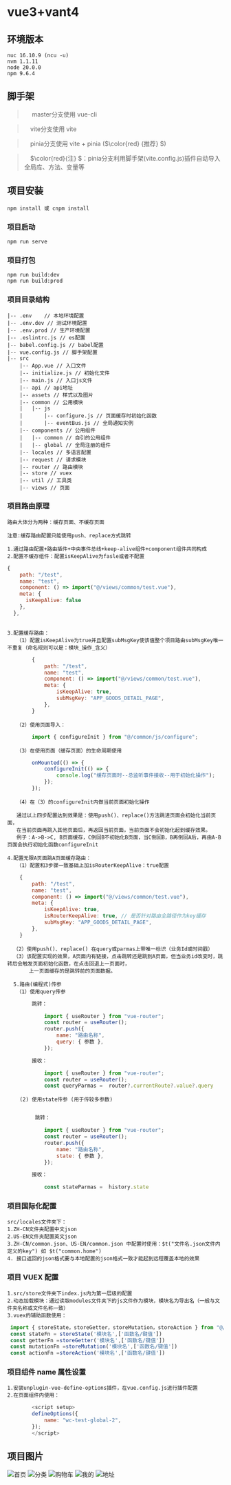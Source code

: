 # vue3+vant4

## 环境版本

```
nuc 16.10.9 (ncu -u)
nvm 1.1.11
node 20.0.0
npm 9.6.4
```

## 脚手架

> &ensp;&ensp; master分支使用 vue-cli

> &ensp;&ensp;vite分支使用 vite 

> &ensp;&ensp;pinia分支使用 vite + pinia ($\color{red} {推荐} $)

> &ensp;&ensp;$\color{red}{注} $：pinia分支利用脚手架(vite.config.js)插件自动导入全局库、方法、变量等

## 项目安装

```
npm install 或 cnpm install

```

### 项目启动

```
npm run serve
```

### 项目打包

```
npm run build:dev
npm run build:prod
```

### 项目目录结构

```
|-- .env    // 本地环境配置
|-- .env.dev // 测试环境配置
|-- .env.prod // 生产环境配置
|-- .eslintrc.js // es配置
|-- babel.config.js // babel配置
|-- vue.config.js // 脚手架配置
|-- src
    |-- App.vue // 入口文件
    |-- initialize.js // 初始化文件
    |-- main.js // 入口js文件
    |-- api // api地址
    |-- assets // 样式以及图片
    |-- common // 公用模块
    |   |-- js
    |       |-- configure.js // 页面缓存时初始化函数
    |       |-- eventBus.js // 全局通知实例
    |-- components // 公用组件
    |   |-- common // 自引的公用组件
    |   |-- global // 全局注册的组件
    |-- locales // 多语言配置
    |-- request // 请求模块
    |-- router // 路由模块
    |-- store // vuex
    |-- util // 工具类
    |-- views // 页面
```

### 项目路由原理

```
路由大体分为两种：缓存页面、不缓存页面

注意:缓存路由配置只能使用push、replace方式跳转

1.通过路由配置+路由插件+中央事件总线+keep-alive组件+component组件共同构成
2.配置不缓存组件：配置isKeepAlive为fasle或者不配置
```
```js
{
    path: "/test",
    name: "test",
    component: () => import("@/views/common/test.vue"),
    meta: {
      isKeepAlive: false
    },
  },
```
```

3.配置缓存路由：
   （1）配置isKeepAlive为true并且配置subMsgKey使该值整个项目路由subMsgKey唯一不重复（命名规则可以是：模块_操作_含义）
```
```js
        {
            path: "/test",
            name: "test",
            component: () => import("@/views/common/test.vue"),
            meta: {
                isKeepAlive: true,
                subMsgKey: "APP_GOODS_DETAIL_PAGE",
            },
        }
```

```
   （2）使用页面导入：
```
```js
        import { configureInit } from "@/common/js/configure";
```
```
   （3）在使用页面（缓存页面）的生命周期使用
```
```js
        onMounted(() => {
            configureInit(() => {
                console.log("缓存页面时--总监听事件接收--用于初始化操作");
            });
        });
```
```
   （4）在（3）的configureInit内做当前页面初始化操作

   通过以上四步配置达到效果是：使用push()、replace()方法跳进页面会初始化当前页面，
   在当前页面再跳入其他页面后，再返回当前页面，当前页面不会初始化起到缓存效果。
   例子：A->B->C, B页面缓存，C倒回B不初始化B页面，当C倒回B，B再倒回A后，再由A-B页面会执行初始化函数configureInit

4.配置无限A页面跳A页面缓存路由：
   （1）配置和3步骤一致基础上加isRouterKeepAlive：true配置
```
```js
    {
        path: "/test",
        name: "test",
        component: () => import("@/views/common/test.vue"),
        meta: {
            isKeepAlive: true,
            isRouterKeepAlive: true, // 是否针对路由全路径作为key缓存
            subMsgKey: "APP_GOODS_DETAIL_PAGE",
        },
    }
```
```
  （2）使用push()、replace() 在query或parmas上带唯一标识（业务Id或时间戳）
  （3）该配置实现的效果，A页面内有链接，点击跳转还是跳到A页面，但当业务id改变时，跳转后会触发页面初始化函数，在点击回退上一页面时，
       上一页面缓存的是跳转前的页面数据。

  5.路由(编程式)传参
   （1）使用query传参
```
```js
        跳转：

            import { useRouter } from "vue-router";
            const router = useRouter();
            router.push({
                name: "路由名称",
                query: { 参数 },
            });
```
```js
        接收：

            import { useRouter } from "vue-router";
            const router = useRouter();
            const queryParmas =  router?.currentRoute?.value?.query
```
```
    (2) 使用state传参 (用于传较多参数)
```
```js

         跳转：

            import { useRouter } from "vue-router";
            const router = useRouter();
            router.push({
                name: "路由名称",
                state: { 参数 },
            });
```
```js
        接收：

            const stateParmas =  history.state

```

### 项目国际化配置

```
src/locales文件夹下：
1.ZH-CN文件夹配置中文json
2.US-EN文件夹配置英文json
3.ZH-CN/common.json、US-EN/common.json 中配置时使用：$t("文件名.json文件内定义的key") 如 $t("common.home")
4. 接口返回的json格式要与本地配置的json格式一致才能起到远程覆盖本地的效果

```

### 项目 VUEX 配置

```
1.src/store文件夹下index.js内为第一层级的配置
2.动态加载模块：通过读取modules文件夹下的js文件作为模块，模块名为导出名（一般与文件夹名称或文件名称一致）
3.vuex的辅助函数使用：
```
```js
 import { storeState，storeGetter，storeMutation，storeAction } from "@/store/storeUtil";
 const stateFn = storeState('模块名',['函数名/键值'])
 const getterFn =storeGetter('模块名',['函数名/键值'])
 const mutationFn =storeMutation('模块名',['函数名/键值'])
 const actionFn =storeAction('模块名',['函数名/键值'])
 ```


### 项目组件 name 属性设置

```
1.安装unplugin-vue-define-options插件，在vue.config.js进行插件配置
2.在页面组件内使用：
```
```js
        <script setup>
        defineOptions({
            name: "wc-test-global-2",
        });
        </script>
```

## 项目图片

![首页](preview/home.jpeg "首页")
![分类](preview/分类.jpeg "分类")
![购物车](preview/购物车.jpeg "购物车")
![我的](preview/我的.jpeg "我的")
![地址](preview/地址二.jpeg "地址")
